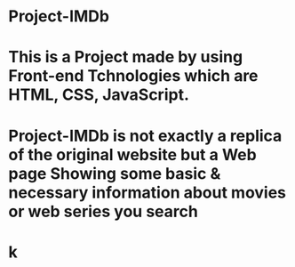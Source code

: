 # Project-IMDb
# This is a Project made by using Front-end Tchnologies which are HTML, CSS, JavaScript.
# Project-IMDb is not exactly a replica of the original website but a Web page Showing some basic & necessary information about movies or web series you search
# k
